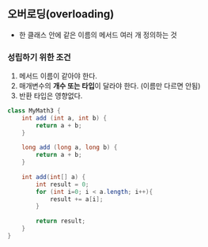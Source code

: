 ## 오버로딩(overloading)

- 한 클래스 안에 같은 이름의 메서드 여러 개 정의하는 것



### 성립하기 위한 조건

1. 메서드 이름이 같아야 한다.
2. 매개변수의 **개수 또는 타입**이 달라야 한다. (이름만 다르면 안됨)
3. 반환 타입은 영향없다.

```java
class MyMath3 {
    int add (int a, int b) {
        return a + b;
    }
    
    long add (long a, long b) {
        return a + b;
    }
    
    int add(int[] a) {
        int result = 0;
        for (int i=0; i < a.length; i++){
            result += a[i];
        }
        
        return result;
    }
}
```



